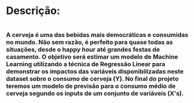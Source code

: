 <h1>Descrição:<h1>

 <body><h3>A cerveja é uma das bebidas mais democráticas e consumidas no mundo. Não sem razão, é perfeito para quase todas as situações, desde o happy hour até grandes festas de casamento.
O objetivo será estimar um modelo de Machine Learning utilizando a técnica de Regressão Linear para demonstrar os impactos das variáveis disponibilizadas neste dataset sobre o consumo de cerveja (Y). No final do projeto teremos um modelo de previsão para o consumo médio de cerveja segundo os inputs de um conjunto de variáveis (X's).<body><h3>
